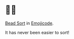 # 📿🔗

[Bead Sort](https://karthikkaranth.me/blog/bead-sort/) in
[Emojicode](https://www.emojicode.org/).

It has never been easier to sort!
